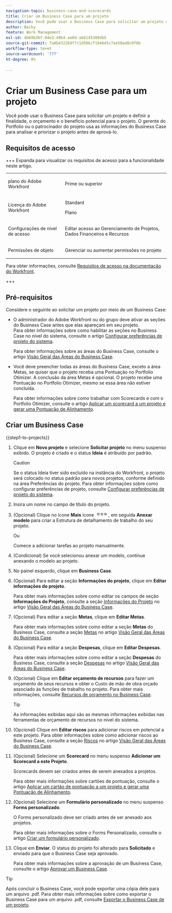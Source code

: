 ```yaml
---
navigation-topic: business-case-and-scorecards
title: Criar um Business Case para um projeto
description: Você pode usar o Business Case para solicitar um projeto e definir a finalidade, o orçamento e o benefício potencial para o projeto. O gerente do Portfolio ou o patrocinador do projeto usa as informações do Business Case para analisar e priorizar o projeto antes de aprová-lo.
author: Becky
feature: Work Management
exl-id: db69b3bf-04e3-49b4-ae0d-ab6145389db5
source-git-commit: fa0b4322b9f7c1d506cf194645c7ae50ad8c0f0b
workflow-type: tm+mt
source-wordcount: '777'
ht-degree: 0%

---
```


# Criar um Business Case para um projeto

<!--Audited: 6/2025-->

Você pode usar o Business Case para solicitar um projeto e definir a finalidade, o orçamento e o benefício potencial para o projeto. O gerente do Portfolio ou o patrocinador do projeto usa as informações do Business Case para analisar e priorizar o projeto antes de aprová-lo.

## Requisitos de acesso

+++ Expanda para visualizar os requisitos de acesso para a funcionalidade neste artigo.

<table style="table-layout:auto"> 
 <col> 
 <col> 
 <tbody> 
 <tr> 
   <td role="rowheader"><p>plano do Adobe Workfront</p></td> 
   <td> 
   <p>Prime ou superior</p> 
   </td> 
  </tr> 
  <tr> 
   <td role="rowheader"><p>Licença do Adobe Workfront</p></td> 
   <td> 
   <p>Standard </p> 
   <p>Plano </p> </td> 
  </tr> 
  <tr> 
   <td role="rowheader"><p>Configurações de nível de acesso</p></td> 
   <td> <p>Editar acesso ao Gerenciamento de Projetos, Dados Financeiros e Recursos</p>  </td> 
  </tr> 
  <tr> 
   <td role="rowheader"><p>Permissões de objeto</p></td> 
   <td> <p>Gerenciar ou aumentar permissões no projeto</p> </td> 
  </tr> 
 </tbody> 
</table>

Para obter informações, consulte [Requisitos de acesso na documentação do Workfront](/help/quicksilver/administration-and-setup/add-users/access-levels-and-object-permissions/access-level-requirements-in-documentation.md).

+++

## Pré-requisitos

Considere o seguinte ao solicitar um projeto por meio de um Business Case:

* O administrador do Adobe Workfront ou do grupo deve ativar as seções do Business Case antes que elas apareçam em seu projeto.\
  Para obter informações sobre como habilitar as seções no Business Case no nível do sistema, consulte o artigo [Configurar preferências de projeto do sistema](../../../administration-and-setup/set-up-workfront/configure-system-defaults/set-project-preferences.md).

  Para obter informações sobre as áreas do Business Case, consulte o artigo [Visão Geral das Áreas do Business Case](../../../manage-work/projects/define-a-business-case/areas-of-business-case.md).

* Você deve preencher todas as áreas do Business Case, exceto a área Metas, se quiser que o projeto receba uma Pontuação no Portfolio Otimizer. A conclusão da área Metas é opcional. O projeto recebe uma Pontuação no Portfolio Otimizer, mesmo se essa área não estiver concluída.

  Para obter informações sobre como trabalhar com Scorecards e com o Portfolio Otimizer, consulte o artigo [Aplicar um scorecard a um projeto e gerar uma Pontuação de Alinhamento](../../../manage-work/projects/define-a-business-case/apply-scorecard-to-project-to-generate-alignment-score.md).

## Criar um Business Case

{{step1-to-projects}}

1. Clique em **Novo projeto** e selecione **Solicitar projeto** no menu suspenso exibido. O projeto é criado e o status **Ideia** é atribuído por padrão.

   >[!CAUTION]
   >
   >Se o status Ideia tiver sido excluído na instância do Workfront, o projeto será colocado no status padrão para novos projetos, conforme definido na área Preferências do projeto. Para obter informações sobre como configurar preferências de projeto, consulte [Configurar preferências de projeto do sistema](../../../administration-and-setup/set-up-workfront/configure-system-defaults/set-project-preferences.md).

1. Insira um nome no campo de título do projeto.
1. (Opcional) Clique no ícone **Mais** ícone ![Mais](assets/qs-more-icon-on-an-object.png), em seguida **Anexar modelo** para criar a Estrutura de detalhamento de trabalho do seu projeto.

   Ou

   Comece a adicionar tarefas ao projeto manualmente.

1. (Condicional) Se você selecionou anexar um modelo, continue anexando o modelo ao projeto.
1. No painel esquerdo, clique em **Business Case**.
1. (Opcional) Para editar a seção **Informações do projeto**, clique em **Editar informações do projeto**. 

   Para obter mais informações sobre como editar os campos de seção **Informações do Projeto**, consulte a seção [Informações do Projeto](../../../manage-work/projects/define-a-business-case/areas-of-business-case.md#project-info) no artigo [Visão Geral das Áreas do Business Case](../../../manage-work/projects/define-a-business-case/areas-of-business-case.md).

1. (Opcional) Para editar a seção **Metas**, clique em **Editar Metas**.

   Para obter mais informações sobre como editar a seção **Metas** do Business Case, consulte a seção [Metas](../../../manage-work/projects/define-a-business-case/areas-of-business-case.md#goals) no artigo [Visão Geral das Áreas do Business Case](../../../manage-work/projects/define-a-business-case/areas-of-business-case.md).

1. (Opcional) Para editar a seção **Despesas**, clique em **Editar Despesas**.

   Para obter mais informações sobre como editar a seção **Despesas** do Business Case, consulte a seção [Despesas](../../../manage-work/projects/define-a-business-case/areas-of-business-case.md#expenses) no artigo [Visão Geral das Áreas do Business Case](../../../manage-work/projects/define-a-business-case/areas-of-business-case.md).

1. (Opcional) Clique em **Editar orçamento de recursos** para fazer um orçamento de seus recursos e obter o Custo de mão de obra orçado associado às funções de trabalho no projeto. Para obter mais informações, consulte [Recursos de orçamento no Business Case](../../../manage-work/projects/define-a-business-case/budget-resources-in-business-case.md).

   >[!TIP]
   >
   >As informações exibidas aqui são as mesmas informações exibidas nas ferramentas de orçamento de recursos no nível do sistema.

1. (Opcional) Clique em **Editar riscos** para adicionar riscos em potencial a este projeto. Para obter informações sobre como adicionar riscos ao Business Case, consulte a seção [Riscos](../../../manage-work/projects/define-a-business-case/areas-of-business-case.md#risks) no artigo [Visão Geral das Áreas do Business Case](../../../manage-work/projects/define-a-business-case/areas-of-business-case.md).
1. (Opcional) Selecione um **Scorecard** no menu suspenso **Adicionar um Scorecard a este Projeto**.

   Scorecards devem ser criados antes de serem anexados a projetos.

   Para obter mais informações sobre cartões de pontuação, consulte o artigo [Aplicar um cartão de pontuação a um projeto e gerar uma Pontuação de Alinhamento](../../../manage-work/projects/define-a-business-case/apply-scorecard-to-project-to-generate-alignment-score.md).

1. (Opcional) Selecione um **Formulário personalizado** no menu suspenso **Forms personalizado**.

   O Forms personalizado deve ser criado antes de ser anexado aos projetos.

   Para obter mais informações sobre o Forms Personalizado, consulte o artigo [Criar um formulário personalizado](/help/quicksilver/administration-and-setup/customize-workfront/create-manage-custom-forms/form-designer/design-a-form/design-a-form.md).

1. Clique em **Enviar**. O status do projeto foi alterado para **Solicitado** e enviado para que o Business Case seja aprovado.

   Para obter mais informações sobre a aprovação de um Business Case, consulte o artigo [Aprovar um Business Case](../../../manage-work/projects/define-a-business-case/approve-business-case.md).


>[!TIP]
>
> Após concluir o Business Case, você pode exportar uma cópia dele para um arquivo .pdf. Para obter mais informações sobre como exportar o Business Case para um arquivo .pdf, consulte [Exportar o Business Case de um projeto](/help/quicksilver/manage-work/projects/define-a-business-case/export-business-case.md).


